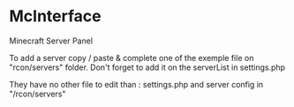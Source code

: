 # McInterface
Minecraft Server Panel

To add a server copy / paste & complete one of the exemple file on "rcon/servers" folder.
Don't forget to add it on the serverList in settings.php

They have no other file to edit than : settings.php and server config in "/rcon/servers"
